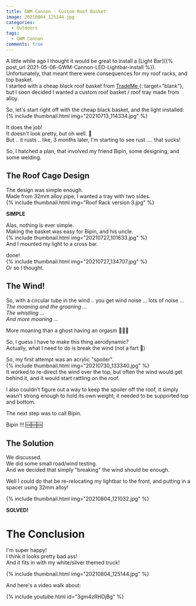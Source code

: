 ```yaml
---
title: GWM Cannon - Custom Roof Basket
image: 20210804_125144.jpg
categories:
  - Outdoors
tags:
  - GWM Cannon
comments: true
---
```

A little while ago I thought it would be great to install a [Light Bar]({% post_url 2021-05-06-GWM-Cannon-LED-Lightbar-install %}).  
Unfortunately, that meant there were consequences for my roof racks, and top basket.  
I started with a cheap black roof basket from [TradeMe ](https://www.trademe.co.nz){: target="blank"}, but I soon decided I wanted a custom roof basket / roof tray made from alloy.

So, let's start right off with the cheap black basket, and the light installed:  
{% include thumbnail.html img="20210713_114334.jpg" %}  

It does the job!  
It doesn't look pretty, but oh well. 🥴  
But .. it rusts .. like, 3 months later, I'm starting to see rust .... that sucks!  

So, I hatched a plan, that involved my friend Bipin, some designing, and some welding.  

## The Roof Cage Design
The design was simple enough.  
Made from 32mm alloy pipe, I wanted a tray with two sides.  
{% include thumbnail.html img="Roof Rack version 3.jpg" %}  

**SIMPLE**  

Alas, nothing is ever simple.  
Making the basket was easy for Bipin, and his uncle.  
{% include thumbnail.html img="20210727_101633.jpg" %}  
And I mounted my light to a cross bar.  

done!  
{% include thumbnail.html img="20210727_134707.jpg" %}  
Or so I thought.  

## The Wind!
So, with a circular tube in the wind .. you get wind noise ... lots of noise ...   
*The moaning and the groaning ...*   
*The whistling ...*   
*And more moaning ...*   

More moaning than a ghost having an orgasm 👻🍆💦  

So, I guess I have to make this thing aerodynamic?  
Actually, what I need to do is break the wind (not a fart 💨)  

So, my first attempt was an acrylic "spoiler".  
{% include thumbnail.html img="20210730_133340.jpg" %}  
It worked to re-direct the wind over the top, but often the wind would get behind it, and it would start rattling on the roof.  

I also couldn't figure out a way to keep the spoiler off the roof, it simply wasn't strong enough to hold its own weight; it needed to be supported top and bottom.  

The next step was to call Bipin.  

Bipin !!! 🆘🆘🆘  

## The Solution
We discussed.  
We did some small road/wind testing.  
And we decided that simply "breaking" the wind should be enough.  

Well I could do that be re-relocating my lightbar to the front, and putting in a spacer using 32mm alloy!  

{% include thumbnail.html img="20210804_121032.jpg" %}  

**SOLVED!**  

# The Conclusion
I'm super happy!  
I think it looks pretty bad ass!  
And it fits in with my white/silver themed truck!  

{% include thumbnail.html img="20210804_125144.jpg" %}  

And here's a video walk about:  

{% include youtube.html id="3gm4zRHDjBg" %}
